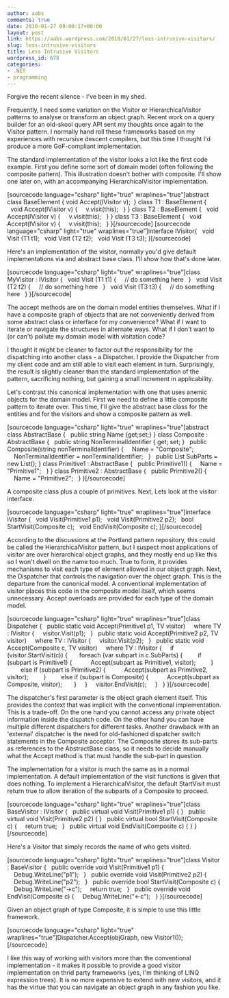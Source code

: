 ```yaml
---
author: aabs
comments: true
date: 2010-01-27 09:00:17+00:00
layout: post
link: https://aabs.wordpress.com/2010/01/27/less-intrusive-visitors/
slug: less-intrusive-visitors
title: Less Intrusive Visitors
wordpress_id: 678
categories:
- .NET
- programming
---
```


Forgive the recent silence - I've been in my shed.

Frequently, I need some variation on the Visitor or HierarchicalVisitor patterns
to analyse or transform an object graph. Recent work on a query builder
for an old-skool query API sent my thoughts once again to the Visitor pattern. I
normally hand roll these frameworks based on my experiences with recursive
descent compilers, but this time I thought I'd produce a more GoF-compliant
implementation.

The standard implementation of the visitor looks a lot like the first code example. First you
define some sort of domain model (often following the composite pattern).
This illustration doesn't bother with composite. I'll show one later on, with an
accompanying HierarchicalVisitor implementation.

[sourcecode language="csharp" light="true" wraplines="true"]abstract class BaseElement {
  void Accept(IVisitor v);
  }
class T1 : BaseElement {
  void Accept(IVisitor v) {
    v.visit(this);
  }
}
class T2 : BaseElement {
  void Accept(IVisitor v) {
    v.visit(this);
  }
}
class T3 : BaseElement {
  void Accept(IVisitor v) {
    v.visit(this);
  }
}[/sourcecode]
[sourcecode language="csharp" light="true" wraplines="true"]interface IVisitor{
  void Visit (T1 t1);
  void Visit (T2 t2);
  void Visit (T3 t3);
}[/sourcecode]

Here's an implementation of the visitor, normally you'd give default
implementations via and abstract base class. I'll show how that's done later.

[sourcecode language="csharp" light="true" wraplines="true"]class MyVisitor : IVisitor {
  void Visit (T1 t1) {
    // do something here
  }
  void Visit (T2 t2) {
    // do something here
  }
  void Visit (T3 t3) {
    // do something here
  }
}[/sourcecode]

The accept methods are on the domain model entities themselves. What if I have a
composite graph of objects that are not conveniently derived from some abstract
class or interface for my convenience? What if I want to iterate or navigate
the structures in alternate ways. What if I don't want to (or can't) pollute
my domain model with visitation code?

I thought it might be cleaner to factor out the responsibility for the
dispatching into another class - a Dispatcher. I provide the Dispatcher from my
client code and am still able to visit each element in turn. Surprisingly, the
result is slightly cleaner than the standard implementation of the pattern,
sacrificing nothing, but gaining a small increment in applicability.

Let's contrast this canonical implementation with one that uses anemic objects
for the domain model. First we need to define a little composite pattern to
iterate over. This time, I'll give the abstract base class for the entities
and for the visitors and show a composite pattern as well.

[sourcecode language="csharp" light="true" wraplines="true"]abstract class AbstractBase {
  public string Name {get;set;}
}
class Composite : AbstractBase {
  public string NonTerminalIdentifier { get; set; }
  public Composite(string nonTerminalIdentifier) {
    Name = "Composite";
    NonTerminalIdentifier = nonTerminalIdentifier;
  }
  public List SubParts = new List();
}
class Primitive1 : AbstractBase {
  public Primitive1() {
    Name = "Primitive1";
  }
}
class Primitive2 : AbstractBase {
  public Primitive2() {
    Name = "Primitive2";
  }
}[/sourcecode]

A composite class plus a couple of primitives. Next, Lets look at the visitor
interface.

[sourcecode language="csharp" light="true" wraplines="true"]interface IVisitor {
  void Visit(Primitive1 p1);
  void Visit(Primitive2 p2);
  bool StartVisit(Composite c);
  void EndVisit(Composite c);
}[/sourcecode]

According to the discussions at the Portland pattern repository, this could be
called the HierarchicalVisitor pattern, but I suspect most applications of
visitor are over hierarchical object graphs, and they mostly end up like this so
I won't dwell on the name too much. True to form, it provides mechanisms to
visit each type of element allowed in our object graph. Next, the Dispatcher that
controls the navigation over the object graph. This is the departure from the
canonical model. A conventional implementation of visitor places this code in
the composite model itself, which seems unnecessary. Accept overloads are
provided for each type of the domain model.

[sourcecode language="csharp" light="true" wraplines="true"]class Dispatcher {
  public static void Accept(Primitive1 p1, TV visitor)
    where TV : IVisitor {
    visitor.Visit(p1);
  }
  public static void Accept(Primitive2 p2, TV visitor)
    where TV : IVisitor {
    visitor.Visit(p2);
  }
  public static void Accept(Composite c, TV visitor)
    where TV : IVisitor {
    if (visitor.StartVisit(c)) {
      foreach (var subpart in c.SubParts) {
        if (subpart is Primitive1) {
          Accept(subpart as Primitive1, visitor);
        }
        else if (subpart is Primitive2) {
          Accept(subpart as Primitive2, visitor);
        }
        else if (subpart is Composite) {
          Accept(subpart as Composite, visitor);
      }
    }
    visitor.EndVisit(c);
    }
  }
}[/sourcecode]

The dispatcher's first parameter is the object graph element
itself. This provides the context that was implicit with the conventional
implementation. This is a trade-off. On the one hand you cannot access any
private object information inside the dispatch code. On the other hand you can
have multiple different dispatchers for different tasks. Another drawback with
an 'external' dispatcher is the need for old-fashioned dispatcher switch
statements in the Composite acceptor. The Composite stores its sub-parts as
references to the AbstractBase class, so it needs to decide manually what the
Accept method is that must handle the sub-part in question.

The implementation for a visitor is much the same as in a normal implementation.
A default implementation of the visit functions is given that
does nothing. To implement a HierarchicalVisitor, the
default StartVisit must return true to allow iteration of the
subparts of a Composite to proceed.

[sourcecode language="csharp" light="true" wraplines="true"]class BaseVisitor : IVisitor {
  public virtual void Visit(Primitive1 p1) { }
  public virtual void Visit(Primitive2 p2) { }
  public virtual bool StartVisit(Composite c) {
    return true;
  }
  public virtual void EndVisit(Composite c) { }
}[/sourcecode]

Here's a Visitor that simply records the name of who gets visited.

[sourcecode language="csharp" light="true" wraplines="true"]class Visitor : BaseVisitor {
  public override void Visit(Primitive1 p1) {
    Debug.WriteLine("p1");
  }
  public override void Visit(Primitive2 p2) {
    Debug.WriteLine("p2");
  }
  public override bool StartVisit(Composite c) {
    Debug.WriteLine("-&gt;c");
    return true;
  }
  public override void EndVisit(Composite c) {
    Debug.WriteLine("<-c");
  }
}[/sourcecode]

Given an object graph of type Composite, it is simple to use this little framework.

[sourcecode language="csharp" light="true" wraplines="true"]Dispatcher.Accept(objGraph, new Visitor1());[/sourcecode]

I like this way of working with visitors more than the conventional
implementation - it makes it possible to provide a good visitor implementation on
thrid party frameworks (yes, I'm thinking of LINQ expression trees). It is no
more expensive to extend with new visitors, and it has the virtue that you can
navigate an object graph in any fashion you like.
